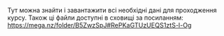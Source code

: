Тут можна знайти і завантажити всі необхідні дані для проходження курсу. 
Також ці файли доступні в сховищі за посиланням: https://mega.nz/folder/B5ZwzSpJ#RePKaGTUzUEQS1ztS-l-Og
